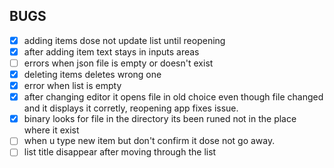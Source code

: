 ## BUGS
- [x] adding items dose not update list until reopening
- [x] after adding item text stays in inputs areas
- [ ] errors when json file is empty or doesn't exist
- [x] deleting items deletes wrong one
- [x] error when list is empty
- [x] after changing editor it opens file in old choice even though file changed and it displays it corretly, reopening app fixes issue. 
- [x] binary looks for file in the directory its been runed not in the place where it exist
- [ ] when u type new item but don't confirm it dose not go away.
- [ ] list title disappear after moving through the list
